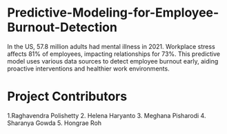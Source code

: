 # Predictive-Modeling-for-Employee-Burnout-Detection
In the US, 57.8 million adults had mental illness in 2021. Workplace stress affects 81% of employees, impacting relationships for 73%. This predictive model uses various data sources to detect employee burnout early, aiding proactive interventions and healthier work environments.
# Project Contributors
1.Raghavendra Polishetty
2. Helena Haryanto
3. Meghana Pisharodi
4. Sharanya Gowda
5. Hongrae Roh
